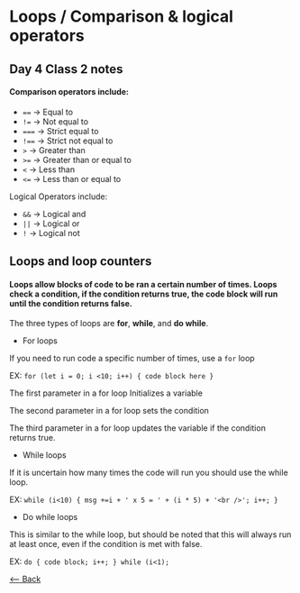 # Loops / Comparison & logical operators

## Day 4 Class 2 notes

#### Comparison operators include:
* `==` -> Equal to
* `!=` -> Not equal to
* `===` -> Strict equal to
* `!==` -> Strict not equal to
* `>` -> Greater than
* `>=` -> Greater than or equal to
* `<` -> Less than
* `<=` -> Less than or equal to

Logical Operators include:
* `&&` -> Logical and
* `||` -> Logical or
* `!` -> Logical not

## Loops and loop counters

#### Loops allow blocks of code to be ran a certain number of times. Loops check a condition, if the condition returns true, the code block will run until the condition returns false.

The three types of loops are **for**, **while**, and **do while**.

- For loops

If you need to run code a specific number of times, use a `for` loop

EX: `for (let i = 0; i <10; i++) {
    code block here
}`

The first parameter in a for loop Initializes a variable

The second parameter in a for loop sets the condition

The third parameter in a for loop updates the variable if the condition returns true.

- While loops

If it is uncertain how many times the code will run you should use the while loop.

EX: `while (i<10) {
    msg +=i + ' x 5 = ' + (i * 5) + '<br />';
    i++;
}`

- Do while loops

This is similar to the while loop, but should be noted that this will always run at least once, even if the condition is met with false.

EX: `do {
    code block;
    i++;
} while (i<1);`

[<-- Back](README.md)